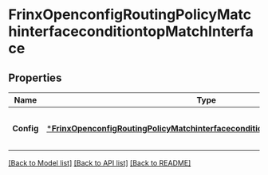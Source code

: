 # FrinxOpenconfigRoutingPolicyMatchinterfaceconditiontopMatchInterface

## Properties
Name | Type | Description | Notes
------------ | ------------- | ------------- | -------------
**Config** | [***FrinxOpenconfigRoutingPolicyMatchinterfaceconditiontopMatchinterfaceConfig**](frinx.openconfig.routing.policy.matchinterfaceconditiontop.matchinterface.Config.md) | Optional[Configuration data for interface match conditions] REF:Optional.empty | [optional] [default to null]

[[Back to Model list]](../README.md#documentation-for-models) [[Back to API list]](../README.md#documentation-for-api-endpoints) [[Back to README]](../README.md)


